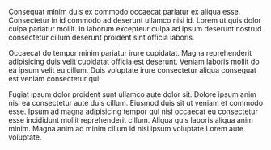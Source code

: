 Consequat minim duis ex commodo occaecat pariatur ex aliqua esse. Consectetur in id commodo ad deserunt ullamco nisi id. Lorem ut quis dolor culpa pariatur mollit. In laborum excepteur culpa ad ipsum deserunt nostrud consectetur cillum deserunt proident sint officia laboris.

Occaecat do tempor minim pariatur irure cupidatat. Magna reprehenderit adipisicing duis velit cupidatat officia est deserunt. Veniam laboris mollit do ea ipsum velit eu cillum. Duis voluptate irure consectetur aliqua consequat est veniam consectetur qui.

Fugiat ipsum dolor proident sunt ullamco aute dolor sit. Dolore ipsum anim nisi ea consectetur aute duis cillum. Eiusmod duis sit ut veniam et commodo esse. Ipsum ad magna adipisicing tempor qui nisi occaecat eu consectetur esse incididunt mollit reprehenderit cillum. Aliqua quis laboris aliqua anim minim. Magna anim ad minim cillum id nisi ipsum voluptate Lorem aute voluptate.